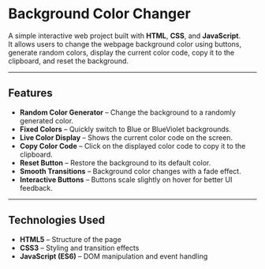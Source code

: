 # Background Color Changer

A simple interactive web project built with **HTML**, **CSS**, and **JavaScript**.  
It allows users to change the webpage background color using buttons, generate random colors, display the current color code, copy it to the clipboard, and reset the background.

---

## Features

- **Random Color Generator** – Change the background to a randomly generated color.
- **Fixed Colors** – Quickly switch to Blue or BlueViolet backgrounds.
- **Live Color Display** – Shows the current color code on the screen.
- **Copy Color Code** – Click on the displayed color code to copy it to the clipboard.
- **Reset Button** – Restore the background to its default color.
- **Smooth Transitions** – Background color changes with a fade effect.
- **Interactive Buttons** – Buttons scale slightly on hover for better UI feedback.

---

## Technologies Used

- **HTML5** – Structure of the page  
- **CSS3** – Styling and transition effects  
- **JavaScript (ES6)** – DOM manipulation and event handling  